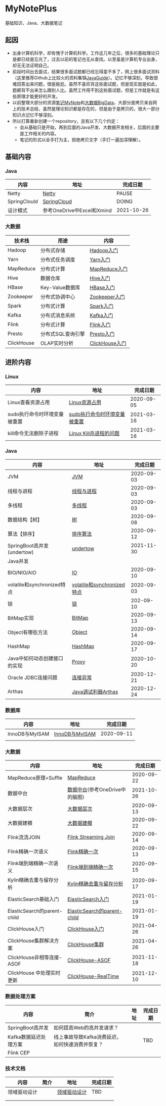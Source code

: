 # 	MyNotePlus

基础知识、Java、大数据笔记

## 起因

* 出身计算机科学，却有愧于计算机科学。工作这几年之后，很多的基础理论只是都已经是忘光了，过去以前的笔记也无从查找。以至虽是计算机专业出身，却无无法证明自己。
* 前段时间出去面试，结果很多面试题都已经忘得差不多了，网上很多面试资料（这里推荐Github上比较火的资料集锦[JavaGuide](https://github.com/Snailclimb/JavaGuide)）。记忆不够深刻，导致很难回答出来问题，很是尴尬。虽然不喜欢背这些面试题，但是现实就是如此，题都背不出来怎么跟别人比。虽然工作用不到这些面试题，但是工作就是有这些原理才能更好的开发。
* 以前整理大部分的资源[笔记MyNote](https://github.com/JackKuang/MyNote)和[大数据BigData](https://github.com/JackKuang/BigData)，大部分是拷贝来自网上的技术总结，虽然是理论知识都是存在的，但是由于是拷贝的，很大一部分知识点记忆不够深刻。
* 所以打算重新创建一个repository，且有以下几个约定：
  * 会从基础只是开始，再到后面的Java开发、大数据开发相关，后面的主要是工作相关的内容。
  * 笔记的形式以全手打为主，拒绝拷贝文字（手打一遍加深理解）。



## 基础内容

### Java

| 内容         | 地址                                              | 完成日期   |
| ------------ | ------------------------------------------------- | ---------- |
| Netty        | [Netty](./Basic/Java/Netty/README.md)             | PAUSE      |
| SpringClould | [SpringCloud](./Basic/Java/SpringCloud/README.md) | DOING      |
| 设计模式     | 参考OneDrive中Excel和Xmind                        | 2021-10-26 |

### 大数据

| 技术栈     | 用途              | 内容                                                   |
| ---------- | ----------------- | ------------------------------------------------------ |
| Hadoop     | 分布式存储        | [Hadoop入门](./Basic/Bigdata/Hadoop/README.md)         |
| Yarn       | 分布式任务调度    | [Yarn入门](./Basic/Bigdata/Yarn/README.md)             |
| MapReduce  | 分布式计算        | [MapReduce入门](./Basic/Bigdata/MapReduce/README.md)   |
| Hive       | 数据仓库          | [Hive入门](./Basic/Bigdata/Hive/README.md)             |
| HBase      | Key-Value数据库   | [HBase入门](./Basic/Bigdata/HBase/README.md)           |
| Zookeeper  | 分布式协调中心    | [Zookeeper入门](./Basic/Bigdata/Zookeeper/README.md)   |
| Spark      | 分布式计算        | [Spark入门](./Basic/Bigdata/Spark/README.md)           |
| Kafka      | 分布式消息系统    | [Kafka入门](./Basic/Bigdata/Kafka/README.md)           |
| Flink      | 分布式计算        | [Flink入门](./Basic/Bigdata/Flink/README.md)           |
| Presto     | 分布式SQL查询引擎 | [Presto入门](./Basic/Bigdata/Presto/README.md)         |
| ClickHouse | OLAP实时分析      | [ClickHouse入门](./Basic/Bigdata/ClickHouse/README.md) |



## 进阶内容

### Linux

| 内容                         | 地址                                                    | 完成日期   |
| ---------------------------- | ------------------------------------------------------- | ---------- |
| Linux查看资源占用            | [Linux资源占用](./Linux/Resource.md)                    | 2020-09-05 |
| sudo执行命令时环境变量被重置 | [sudo执行命令时环境变量被重置](./Linux/SudoResetEnv.md) | 2021-03-16 |
| kill命令无法删除子进程       | [Linux Kill杀进程的问题](./Linux/Kill.md)               | 2021-03-16 |



### Java

| 内容                         | 地址                                                         | 完成日期   |
| ---------------------------- | ------------------------------------------------------------ | ---------- |
| JVM                          | [JVM](./Java/JVM.md)                                         | 2020-09-03 |
| 线程与进程                   | [线程与进程](./Java/ProcessAndThread.md)                     | 2020-09-03 |
| 多线程                       | [多线程](./Java/MultiThread.md)                              | 2020-09-03 |
| 数据结构【树】               | [树](./Java/Tree.md)                                         | 2020-09-08 |
| 算法【排序】                 | [排序算法](./Java/SortAlgorithm.md)                          | 2020-09-12 |
| SpringBoot高并发(undertow)   | [undertow](https://examples.javacodegeeks.com/enterprise-java/spring/tomcat-vs-jetty-vs-undertow-comparison-of-spring-boot-embedded-servlet-containers/) | 2021-11-30 |
| Java并发                     |                                                              |            |
| BIO/NIO/AIO                  | [IO](./Java/IO.md)                                           | 2020-09-10 |
| volatile和synchronized特点   | [volatile和synchronized特点](./Java/VolatileAndSynchronized.md) | 2020-09-03 |
| 锁                           | [锁](./Java/Lock.md)                                         | 202-09-10  |
| BitMap实现                   | [BitMap](./Java/BitMap.md)                                   | 2020-09-13 |
| Object有哪些方法             | [Object](./Java/Object.md)                                   | 2020-09-14 |
| HashMap                      | [HashMap](./Java/HashMap.md)                                 | 2020-09-17 |
| Java中如何动态创建接口的实现 | [Proxy](./Java/Proxy.md)                                     | 2020-10-20 |
| Oracle JDBC连接问题          | [连接异常](./Java/OracleJdbcConnectionError.md)              | 2020-12-21 |
| Arthas                       | [Java调试利器Arthas](./Java/Arthas/Arthas.md)                | 2020-12-24 |

### 数据库

| 内容           | 地址                                        | 完成日期   |
| -------------- | ------------------------------------------- | ---------- |
| InnoDB与MyISAM | [InnoDB与MyISAM](./Database/MysqlEngine.md) | 2020-09-11 |
|                |                                             |            |

### 大数据

| 内容                        | 地址                                                         | 完成日期   |
| --------------------------- | ------------------------------------------------------------ | ---------- |
| MapReduce原理+Suffle        | [MapReduce](./BigData/MapReduce.md)                          | 2020-09-22 |
| 数据中台                    | [数据中台](./BigData/DataCenter.md)(参考OneDrive中的脑图)    | 2021-10-26 |
| 大数据层次                  | [大数据层次](./BigData/Level.md)                             | 2020-09-13 |
| 大数据建模                  | [大数据建模](./BigData/BigDataModeling.md)                   | 2020-09-22 |
| Flink流流JOIN               | [Flink Streaming Join](./BigData/FlinkStreamingJoin.md)      | 2020-09-14 |
| Flink精确一次语义           | [Flink精确一次](./BigData/FlinkExactlyOnce.md)               | 2020-09-13 |
| Flink端到端精确一次语义     | [Flink端到端精确一次](./BigData/FlinkSinkExactlyOnce.md)     | 2020-09-15 |
| Kylin精确去重与留存分析     | [Kylin精确去重与留存分析](./Bigdata/kylinRetention.md)       | 2020-09-17 |
| ElasticSearch基础入门       | [ElasticSearch入门](./BigData/ElasticSearch.md)              | 2021-01-19 |
| ElasticSearch的parent-child | [ElasticSearch的parent-child](./BigData/ElasticSearch-parent-child.md) | 2021-01-19 |
| ClickHouse入门              | [ClickHouse入门](./BigData/ClickHouse.md)                    | 2021-04-26 |
| ClickHouse集群解决方案      | [ClickHouse集群](./BigData/ClickHouse-Cluster.md)            | 2021-04-26 |
| ClickHouse非相等连接-ASOF   | [ClickHouse-ASOF](./BigData/ClickHouse-ASOF.md)              | 2021-11-18 |
| ClickHouse 中处理实时更新   | [ClickHouse-RealTime](./BigData/ClickHouse-RealTime.md)      | 2021-12-10 |



### 数据处理方案

| 内容                  | 简介                                            | 地址 | 完成日期 |
| --------------------- | ----------------------------------------------- | ---- | -------- |
| SpringBoot高并发      | 如何提高Web的高并发请求？                       |      |          |
| Kafka数据延迟处理方案 | 线上事故导致Kafka消费延迟，如何快速消费并恢复？ |      | TBD      |
| Flink CEP             |                                                 |      |          |

### 技术文档

| 内容         | 简介 | 地址                               | 完成日期 |
| ------------ | ---- | ---------------------------------- | -------- |
| 领域驱动设计 |      | [领域驱动设计](./Documents/DDD.md) | TBD      |
|              |      |                                    |          |
|              |      |                                    |          |